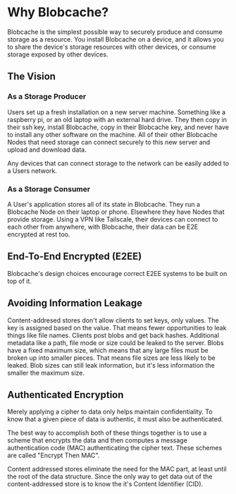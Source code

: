 # Why Blobcache?

Blobcache is the simplest possible way to securely produce and consume storage as a resource.
You install Blobcache on a device, and it allows you to share the device's storage resources with other devices, or consume storage exposed by other devices.

## The Vision

### As a Storage Producer
Users set up a fresh installation on a new server machine.
Something like a raspberry pi, or an old laptop with an external hard drive.
They then copy in their ssh key, install Blobcache, copy in their Blobcache key, and never have to install any other software on the machine.
All of their other Blobcache Nodes that need storage can connect securely to this new server and upload and download data.

Any devices that can connect storage to the network can be easily added to a Users network.


### As a Storage Consumer
A User's application stores all of its state in Blobcache.
They run a Blobcache Node on their laptop or phone.
Elsewhere they have Nodes that provide storage.
Using a VPN like Tailscale, their devices can connect to each other from anywhere, with Blobcache, their data can be E2E encrypted at rest too.

## End-To-End Encrypted (E2EE)

Blobcache's design choices encourage correct E2EE systems to be built on top of it.

## Avoiding Information Leakage

Content-addresed stores don't allow clients to set keys, only values.
The key is assigned based on the value.
That means fewer opportunities to leak things like file names.
Clients post blobs and get back hashes.
Additional metadata like a path, file mode or size could be leaked to the server.
Blobs have a fixed maximum size, which means that any large files must be broken up into smaller pieces.
That means file sizes are less likely to be leaked.  Blob sizes can still leak information, but it's less information the smaller the maximum size.

## Authenticated Encryption
Merely applying a cipher to data only helps maintain confidentiality.
To know that a given piece of data is authentic, it must also be authenticated.

The best way to accomplish both of these things together is to use a scheme that encrypts the data and then computes a message authentication code (MAC) authenticating the cipher text.
These schemes are called "Encrypt Then MAC".

Content addressed stores eliminate the need for the MAC part, at least until the root of the data structure.
Since the only way to get data out of the content-addressed store is to know the it's Content Identifier (CID).

